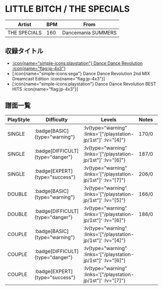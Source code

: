 # LITTLE BITCH / THE SPECIALS

|Artist|BPM|From|
|------|---|----|
|THE SPECIALS|160|Dancemania SUMMERS|

## 収録タイトル

- [:icon{name="simple-icons:playstation"} Dance Dance Revolution :icon{name="flag:jp-4x3"}](/playstation-jp/1st)
- [:icon{name="simple-icons:sega"} Dance Dance Revolution 2nd MIX Dreamcast Edition :icon{name="flag:jp-4x3"}]
- [:icon{name="simple-icons:playstation"} Dance Dance Revolution BEST HITS :icon{name="flag:jp-4x3"}]

## 譜面一覧

|PlayStyle|Difficulty|Levels|Notes|Movie|
|---------|----------|------|-----|-----|
|SINGLE| :badge[BASIC]{type="warning"}| :lv{type="warning" :links='["/playstation-jp/1st"]' :lv="[4]"}|170/0||
|SINGLE| :badge[DIFFICULT]{type="danger"}| :lv{type="warning" :links='["/playstation-jp/1st"]' :lv="[6]"}|187/0||
|SINGLE| :badge[EXPERT]{type="success"}| :lv{type="warning" :links='["/playstation-jp/1st"]' :lv="[7]"}|206/0||
|DOUBLE| :badge[BASIC]{type="warning"}| :lv{type="warning" :links='["/playstation-jp/1st"]' :lv="[5]"}|166/0||
|DOUBLE| :badge[DIFFICULT]{type="danger"}| :lv{type="warning" :links='["/playstation-jp/1st"]' :lv="[6]"}|186/0||
|COUPLE| :badge[BASIC]{type="warning"}| :lv{type="warning" :links='["/playstation-jp/1st"]' :lv="[4]"}|||
|COUPLE| :badge[DIFFICULT]{type="danger"}| :lv{type="warning" :links='["/playstation-jp/1st"]' :lv="[6]"}|||
|COUPLE| :badge[EXPERT]{type="success"}| :lv{type="warning" :links='["/playstation-jp/1st"]' :lv="[7]"}|||
